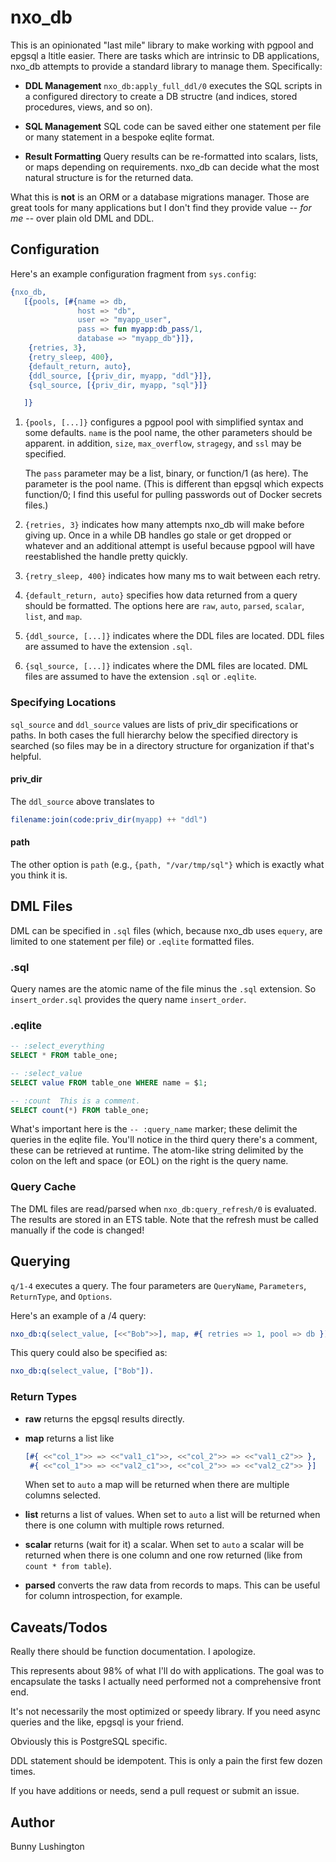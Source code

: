 nxo_db
=====

This is an opinionated "last mile" library to make working with pgpool
and epgsql a ltitle easier.  There are tasks which are intrinsic to DB
applications, nxo_db attempts to provide a standard library to manage
them.  Specifically:

* **DDL Management** `nxo_db:apply_full_ddl/0` executes the SQL
  scripts in a configured directory to create a DB structre (and
  indices, stored procedures, views, and so on).

* **SQL Management** SQL code can be saved either one statement per
  file or many statement in a bespoke eqlite format.

* **Result Formatting** Query results can be re-formatted into
  scalars, lists, or maps depending on requirements.  nxo_db can
  decide what the most natural structure is for the returned data.

What this is **not** is an ORM or a database migrations manager.
Those are great tools for many applications but I don't find they
provide value -- *for me* -- over plain old DML and DDL.

## Configuration

Here's an example configuration fragment from `sys.config`:

``` erlang
{nxo_db,
   [{pools, [#{name => db,
               host => "db",
               user => "myapp_user",
               pass => fun myapp:db_pass/1,
               database => "myapp_db"}]},
    {retries, 3},
    {retry_sleep, 400},
    {default_return, auto},
    {ddl_source, [{priv_dir, myapp, "ddl"}]},
    {sql_source, [{priv_dir, myapp, "sql"}]}

   ]}
```

1. `{pools, [...]}` configures a pgpool pool with simplified syntax and
   some defaults.  `name` is the pool name, the other parameters
   should be apparent.  in addition, `size`, `max_overflow`,
   `stragegy`, and `ssl` may be specified.

   The `pass` parameter may be a list, binary, or function/1 (as
   here).  The parameter is the pool name.  (This is different than
   epgsql which expects function/0; I find this useful for pulling
   passwords out of Docker secrets files.)

2. `{retries, 3}` indicates how many attempts nxo_db will make before
   giving up.  Once in a while DB handles go stale or get dropped or
   whatever and an additional attempt is useful because pgpool will
   have reestablished the handle pretty quickly.

3. `{retry_sleep, 400}` indicates how many ms to wait between each
   retry.

4. `{default_return, auto}` specifies how data returned from a query
   should be formatted.  The options here are `raw`, `auto`, `parsed`,
   `scalar`, `list`, and `map`.

5. `{ddl_source, [...]}` indicates where the DDL files are located.
     DDL files are assumed to have the extension `.sql`.

6. `{sql_source, [...]}` indicates where the DML files are located.
   DML files are assumed to have the extension `.sql` or `.eqlite`.

### Specifying Locations

`sql_source` and `ddl_source` values are lists of priv_dir
specifications or paths.  In both cases the full hierarchy below the
specified directory is searched (so files may be in a directory
structure for organization if that's helpful.

#### priv_dir

The `ddl_source` above translates to

``` erlang
filename:join(code:priv_dir(myapp) ++ "ddl")
```

#### path

The other option is `path` (e.g., `{path, "/var/tmp/sql"}` which is
exactly what you think it is.

## DML Files

DML can be specified in `.sql` files (which, because nxo_db uses
`equery`, are limited to one statement per file) or `.eqlite`
formatted files.

### .sql

Query names are the atomic name of the file minus the `.sql`
extension.  So `insert_order.sql` provides the query name
`insert_order`.

### .eqlite

``` sql
-- :select_everything
SELECT * FROM table_one;

-- :select_value
SELECT value FROM table_one WHERE name = $1;

-- :count  This is a comment.
SELECT count(*) FROM table_one;
```

What's important here is the `-- :query_name` marker; these delimit
the queries in the eqlite file.  You'll notice in the third query
there's a comment, these can be retrieved at runtime.  The atom-like
string delimited by the colon on the left and space (or EOL) on the
right is the query name.

### Query Cache

The DML files are read/parsed when `nxo_db:query_refresh/0` is
evaluated.  The results are stored in an ETS table.  Note that the
refresh must be called manually if the code is changed!


## Querying

`q/1-4` executes a query.  The four parameters are `QueryName`,
`Parameters`, `ReturnType`, and `Options`.

Here's an example of a /4 query:

``` erlang
nxo_db:q(select_value, [<<"Bob">>], map, #{ retries => 1, pool => db }).
```

This query could also be specified as:

``` erlang
nxo_db:q(select_value, ["Bob"]).
```

### Return Types

* **raw** returns the epgsql results directly.

* **map** returns a list like

  ``` erlang
  [#{ <<"col_1">> => <<"val1_c1">>, <<"col_2">> => <<"val1_c2">> },
   #{ <<"col_1">> => <<"val2_c1">>, <<"col_2">> => <<"val2_c2">> }]
  ```

  When set to `auto` a map will be returned when there are multiple
  columns selected.

 * **list** returns a list of values. When set to `auto` a list will
   be returned when there is one column with multiple rows returned.

 * **scalar** returns (wait for it) a scalar.  When set to `auto` a
   scalar will be returned when there is one column and one row
   returned (like from `count * from table`).

 * **parsed** converts the raw data from records to maps.  This can be
   useful for column introspection, for example.


## Caveats/Todos

Really there should be function documentation.  I apologize.

This represents about 98% of what I'll do with applications.  The goal
was to encapsulate the tasks I actually need performed not a
comprehensive front end.

It's not necessarily the most optimized or speedy library.  If you
need async queries and the like, epgsql is your friend.

Obviously this is PostgreSQL specific.

DDL statement should be idempotent.  This is only a pain the first few
dozen times.

If you have additions or needs, send a pull request or submit an issue.

## Author

Bunny Lushington
